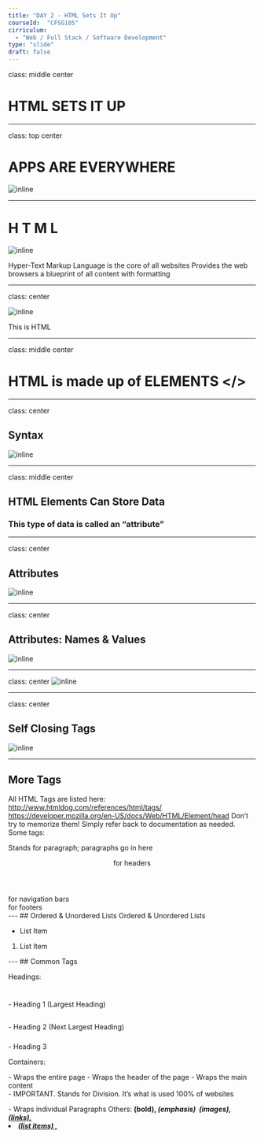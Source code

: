 ```yaml
---
title: "DAY 2 - HTML Sets It Up"
courseId:  "CFSG105"
cirriculum:
  - "Web / Full Stack / Software Development"
type: "slide"
draft: false
---
```


class: middle center

# HTML SETS IT UP

---

class: top center

# APPS ARE EVERYWHERE

![inline](https://sjunkins.files.wordpress.com/2014/06/iste-posters-001.jpg)

---
#  H T M L

![inline](http://www.99lime.com/_bak/topics/html-is-easy/assets/example4.jpg)

Hyper-Text Markup Language is the core of all websites
Provides the web browsers a blueprint of all content with formatting

---
class: center

![inline](http://www.valleytechnicalacademy.com/wp-content/uploads/2018/05/Screen-Shot-2018-05-02-at-4.36.10-PM.png)


This is HTML

---
class: middle center
# HTML is made up of ELEMENTS </>
---
class: center

## Syntax

![inline](http://www.valleytechnicalacademy.com/wp-content/uploads/2018/05/Screen-Shot-2018-05-02-at-4.38.52-PM.png)

---

class: middle center

## HTML Elements Can Store Data
### This type of data is called an “attribute”

---
class: center
## Attributes

![inline](http://www.valleytechnicalacademy.com/wp-content/uploads/2018/05/Screen-Shot-2018-05-02-at-4.41.08-PM.png)

---
class: center
## Attributes: Names & Values

![inline](http://www.valleytechnicalacademy.com/wp-content/uploads/2018/05/Screen-Shot-2018-05-02-at-4.42.50-PM.png)

---
class: center
![inline](http://www.valleytechnicalacademy.com/wp-content/uploads/2018/05/Screen-Shot-2018-05-02-at-4.42.57-PM.png)

---
class: center
## Self Closing Tags

![inline](http://www.valleytechnicalacademy.com/wp-content/uploads/2018/05/Screen-Shot-2018-05-02-at-4.43.08-PM.png)

---
## More Tags

All HTML Tags are listed here: http://www.htmldog.com/references/html/tags/
https://developer.mozilla.org/en-US/docs/Web/HTML/Element/head
Don’t try to memorize them! Simply refer back to documentation as needed.
Some tags:

<p> Stands for paragraph; paragraphs go in here </p>
<header> for headers </header>
<nav> for navigation bars </nav>
<footer> for footers </footer>
---
## Ordered & Unordered Lists
Ordered & Unordered Lists

<ul>
	<li>List Item</li>
</ul>
<ol>
	<li>List Item</li>
</ol>
---
## Common Tags

Headings:
<h1> </h1> - Heading 1 (Largest Heading)
<h2> </h2> - Heading 2 (Next Largest Heading)
<h3> </h3> - Heading 3

Containers:
<html> </html> - Wraps the entire page
<head> </head> - Wraps the header of the page
<body> </body> - Wraps the main content
<div> </div> - IMPORTANT. Stands for Division. It’s what is used 100% of websites
<p> </p> - Wraps individual Paragraphs
Others:
<strong> (bold), <em> (emphasis)
<img> (images), <a href> (links), <li> (list items) , <title> (title),
<br> (line break), <table> (tables), <!-- --> (comments)
---
class: center
# Exercise: Let’s Make A Site Together

https://codepen.io/pen/?editors=1100

---
class: middle center
# HTML Semantics
---
class: center
<div><img src="https://s3.amazonaws.com/viking_education/web_development/web_app_eng/html5_sectioning_specific_post.jpg" width="80%"></div>
